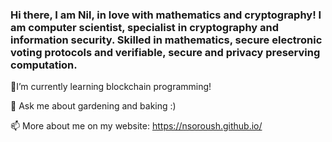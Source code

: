 ### Hi there, I am Nil, in love with mathematics and cryptography! I am computer scientist, specialist in cryptography and information security. Skilled in mathematics, secure electronic voting protocols and verifiable, secure and privacy preserving computation.                                                

🌱I’m currently learning blockchain programming!

💬 Ask me about gardening and baking :)

📫 More about me on my website: https://nsoroush.github.io/




<!--
**nsoroush/nsoroush** is a ✨ _special_ ✨ repository because its `README.md` (this file) appears on your GitHub profile.

Here are some ideas to get you started:

- 🔭 I’m currently working on ...
- 🌱 I’m currently learning ...
- 👯 I’m looking to collaborate on ...
- 🤔 I’m looking for help with ...
- 💬 Ask me about ...
- 📫 How to reach me: ...
- 😄 Pronouns: ...
- ⚡ Fun fact: ...
-->
